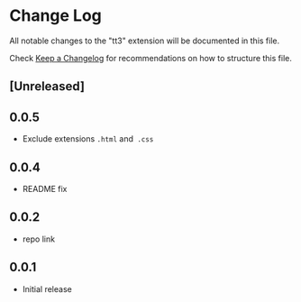 # Change Log
All notable changes to the "tt3" extension will be documented in this file.

Check [Keep a Changelog](http://keepachangelog.com/) for recommendations on how to structure this file.

## [Unreleased]

## 0.0.5
- Exclude extensions `.html` and` .css`

## 0.0.4
- README fix

## 0.0.2
- repo link

## 0.0.1
- Initial release
